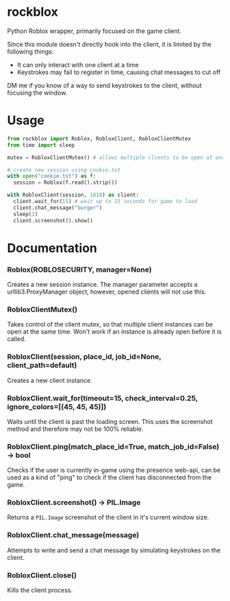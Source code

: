 # rockblox
Python Roblox wrapper, primarily focused on the game client.

Since this module doesn't directly hook into the client, it is limited by the following things:
- It can only interact with one client at a time
- Keystrokes may fail to register in time, causing chat messages to cut off

DM me if you know of a way to send keystrokes to the client, without focusing the window.

# Usage
```python
from rockblox import Roblox, RobloxClient, RobloxClientMutex
from time import sleep

mutex = RobloxClientMutex() # allows multiple clients to be open at once

# create new session using cookie.txt
with open("cookie.txt") as f:
  session = Roblox(f.read().strip())

with RobloxClient(session, 1818) as client:
  client.wait_for(15) # wait up to 15 seconds for game to load
  client.chat_message("burger")
  sleep(1)
  client.screenshot().show()
```

# Documentation
### Roblox(ROBLOSECURITY, manager=None)
Creates a new session instance. The manager parameter accepts a urllib3.ProxyManager object, however, opened clients will not use this.

### RobloxClientMutex()
Takes control of the client mutex, so that multiple client instances can be open at the same time. Won't work if an instance is already open before it is called.

### RobloxClient(session, place_id, job_id=None, client_path=default)
Creates a new client instance.

### RobloxClient.wait_for(timeout=15, check_interval=0.25, ignore_colors=\[(45, 45, 45)])
Waits until the client is past the loading screen. This uses the screenshot method and therefore may not be 100% reliable.

### RobloxClient.ping(match_place_id=True, match_job_id=False) -> bool
Checks if the user is currently in-game using the presence web-api, can be used as a kind of "ping" to check if the client has disconnected from the game.

### RobloxClient.screenshot() -> PIL.Image
Returns a `PIL.Image` screenshot of the client in it's current window size.

### RobloxClient.chat_message(message)
Attempts to write and send a chat message by simulating keystrokes on the client.

### RobloxClient.close()
Kills the client process.
